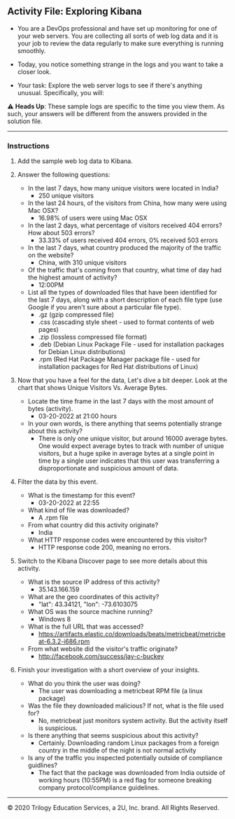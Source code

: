 ## Activity File: Exploring Kibana

* You are a DevOps professional and have set up monitoring for one of your web servers. You are collecting all sorts of web log data and it is your job to review the data regularly to make sure everything is running smoothly.

* Today, you notice something strange in the logs and you want to take a closer look.

* Your task: Explore the web server logs to see if there's anything unusual. Specifically, you will:

:warning: **Heads Up**: These sample logs are specific to the time you view them. As such, your answers will be different from the answers provided in the solution file.

---

### Instructions

1. Add the sample web log data to Kibana.

2. Answer the following questions:

    - In the last 7 days, how many unique visitors were located in India?
        - 250 unique visitors
    - In the last 24 hours, of the visitors from China, how many were using Mac OSX?
        - 16.98% of users were using Mac OSX
    - In the last 2 days, what percentage of visitors received 404 errors? How about 503 errors?
        - 33.33% of users received 404 errors, 0% received 503 errors
    - In the last 7 days, what country produced the majority of the traffic on the website?
        - China, with 310 unique visitors
    - Of the traffic that's coming from that country, what time of day had the highest amount of activity?
        - 12:00PM
    - List all the types of downloaded files that have been identified for the last 7 days, along with a short description of each file type (use Google if you aren't sure about a particular file type).
      - .gz (gzip compressed file)
      - .css (cascading style sheet - used to format contents of web pages)
      - .zip (lossless compressed file format)
      - .deb (Debian Linux Package File - used for installation packages for Debian Linux distributions)
      - .rpm (Red Hat Package Manager package file - used for installation packages for Red Hat distributions of Linux)

3. Now that you have a feel for the data, Let's dive a bit deeper. Look at the chart that shows Unique Visitors Vs. Average Bytes.
     - Locate the time frame in the last 7 days with the most amount of bytes (activity).
        - 03-20-2022 at 21:00 hours
     - In your own words, is there anything that seems potentially strange about this activity?
        - There is only one unique visitor, but around 16000 average bytes. One would expect average bytes to track with number of unique visitors, but a huge spike in average bytes at a single point in time by a single user indicates that this user was transferring a disproportionate and suspicious amount of data.

4. Filter the data by this event.
     - What is the timestamp for this event?
        - 03-20-2022 at 22:55
     - What kind of file was downloaded?
        - A .rpm file
     - From what country did this activity originate?
        - India
     - What HTTP response codes were encountered by this visitor?
        - HTTP response code 200, meaning no errors.

5. Switch to the Kibana Discover page to see more details about this activity.
     - What is the source IP address of this activity?
        - 35.143.166.159
     - What are the geo coordinates of this activity?
        - "lat": 43.34121, "lon": -73.6103075
     - What OS was the source machine running?
        - Windows 8
     - What is the full URL that was accessed?
        - https://artifacts.elastic.co/downloads/beats/metricbeat/metricbeat-6.3.2-i686.rpm
     - From what website did the visitor's traffic originate?
        - http://facebook.com/success/jay-c-buckey


6. Finish your investigation with a short overview of your insights.

     - What do you think the user was doing?
        - The user was downloading a metricbeat RPM file (a linux package)
     - Was the file they downloaded malicious? If not, what is the file used for?
        - No, metricbeat just monitors system activity. But the activity itself is suspicious.
     - Is there anything that seems suspicious about this activity?
        - Certainly. Downloading random Linux packages from a foreign country in the middle of the night is not normal activity
     - Is any of the traffic you inspected potentially outside of compliance guidlines?
        - The fact that the package was downloaded from India outside of working hours (10:55PM) is a red flag for someone breaking company protocol/compliance guidelines.

---
© 2020 Trilogy Education Services, a 2U, Inc. brand. All Rights Reserved.
